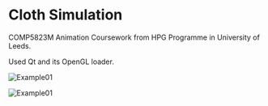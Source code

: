 # Cloth Simulation
COMP5823M Animation Coursework from HPG Programme in University of Leeds.

Used Qt and its OpenGL loader.

![Example01](./ClothSimulation01.gif)

![Example01](./ClothSimulation02.gif)
